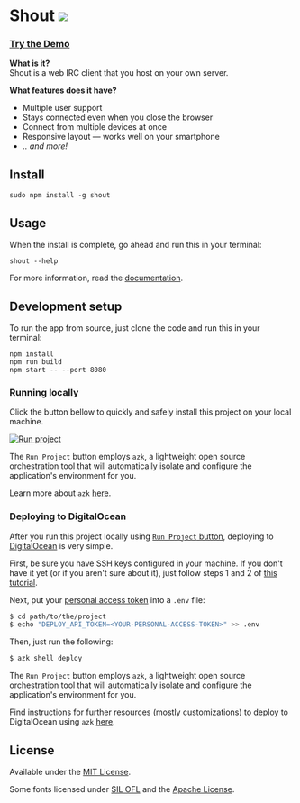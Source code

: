 # Shout [![](https://badge.fury.io/js/shout.png)](https://www.npmjs.org/package/shout)

### [Try the Demo](http://demo.shout-irc.com/)

__What is it?__  
Shout is a web IRC client that you host on your own server.

__What features does it have?__  
- Multiple user support
- Stays connected even when you close the browser
- Connect from multiple devices at once
- Responsive layout — works well on your smartphone
- _.. and more!_

## Install

```
sudo npm install -g shout
```

## Usage

When the install is complete, go ahead and run this in your terminal:

```
shout --help
```

For more information, read the [documentation](http://shout-irc.com/docs/).

## Development setup

To run the app from source, just clone the code and run this in your terminal:

```
npm install
npm run build
npm start -- --port 8080
```

### Running locally

Click the button bellow to quickly and safely install this project on your local machine.

[![Run project](https://s3-sa-east-1.amazonaws.com/assets.azk.io/run-project.png)](http://run.azk.io/start/?repo=run-project/shout)

The `Run Project` button employs `azk`, a lightweight open source orchestration tool that will automatically isolate and configure the application's environment for you.

Learn more about `azk` [here](https://github.com/azukiapp/azk).

### Deploying to DigitalOcean

After you run this project locally using [`Run Project` button](#running-locally), deploying to [DigitalOcean](http://digitalocean.com/) is very simple.

First, be sure you have SSH keys configured in your machine. If you don't have it yet (or if you aren't sure about it), just follow steps 1 and 2 of [this tutorial](https://help.github.com/articles/generating-ssh-keys/).

Next, put your [personal access token](https://cloud.digitalocean.com/settings/applications) into a `.env` file:

```bash
$ cd path/to/the/project
$ echo "DEPLOY_API_TOKEN=<YOUR-PERSONAL-ACCESS-TOKEN>" >> .env
```

Then, just run the following:

```bash
$ azk shell deploy
```

The `Run Project` button employs `azk`, a lightweight open source orchestration tool that will automatically isolate and configure the application's environment for you.

Find instructions for further resources (mostly customizations) to deploy to DigitalOcean using `azk` [here](http://docs.azk.io/en/deploy/README.html).


## License

Available under the [MIT License](http://mths.be/mit).

Some fonts licensed under [SIL OFL](http://scripts.sil.org/OFL) and the [Apache License](http://www.apache.org/licenses/).
